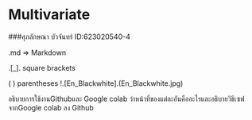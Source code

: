 # Multivariate

###ศุภลักษณา  บัวจันทร์ ID:623020540-4

.md => Markdown

.[_]. square brackets

( ) parentheses
!.[En_Blackwhite].(En_Blackwhite.jpg)

อธิบายการใช้งานGithubและ Google colab ว่าหน้าที่ของแต่ละอันคืออะไรและอธิบายวิธีเซฟจากGoogle colab ลง Github

